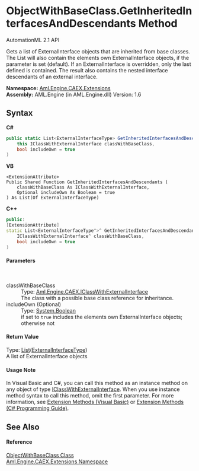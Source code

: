 # ObjectWithBaseClass.GetInheritedInterfacesAndDescendants Method 
AutomationML 2.1 API 

Gets a list of ExternalInterface objects that are inherited from base classes. The List will also contain the elements own ExternalInterface objects, if the parameter is set (default). If an ExternalInterface is overridden, only the last defined is contained. The result also contains the nested interface descendants of an external interface.

**Namespace:**&nbsp;<a href="N_Aml_Engine_CAEX_Extensions">Aml.Engine.CAEX.Extensions</a><br />**Assembly:**&nbsp;AML.Engine (in AML.Engine.dll) Version: 1.6

## Syntax

**C#**<br />
``` C#
public static List<ExternalInterfaceType> GetInheritedInterfacesAndDescendants(
	this IClassWithExternalInterface classWithBaseClass,
	bool includeOwn = true
)
```

**VB**<br />
``` VB
<ExtensionAttribute>
Public Shared Function GetInheritedInterfacesAndDescendants ( 
	classWithBaseClass As IClassWithExternalInterface,
	Optional includeOwn As Boolean = true
) As List(Of ExternalInterfaceType)
```

**C++**<br />
``` C++
public:
[ExtensionAttribute]
static List<ExternalInterfaceType^>^ GetInheritedInterfacesAndDescendants(
	IClassWithExternalInterface^ classWithBaseClass, 
	bool includeOwn = true
)
```


#### Parameters
&nbsp;<dl><dt>classWithBaseClass</dt><dd>Type: <a href="T_Aml_Engine_CAEX_IClassWithExternalInterface">Aml.Engine.CAEX.IClassWithExternalInterface</a><br />The class with a possible base class reference for inheritance.</dd><dt>includeOwn (Optional)</dt><dd>Type: <a href="https://docs.microsoft.com/dotnet/api/system.boolean" target="_parent" rel="noopener noreferrer">System.Boolean</a><br />if set to `true` includes the elements own ExternalInterface objects; otherwise not</dd></dl>

#### Return Value
Type: <a href="https://docs.microsoft.com/dotnet/api/system.collections.generic.list-1" target="_parent" rel="noopener noreferrer">List</a>(<a href="T_Aml_Engine_CAEX_ExternalInterfaceType">ExternalInterfaceType</a>)<br />A list of ExternalInterface objects

#### Usage Note
In Visual Basic and C#, you can call this method as an instance method on any object of type <a href="T_Aml_Engine_CAEX_IClassWithExternalInterface">IClassWithExternalInterface</a>. When you use instance method syntax to call this method, omit the first parameter. For more information, see <a href="https://docs.microsoft.com/dotnet/visual-basic/programming-guide/language-features/procedures/extension-methods" target="_blank" rel="noopener noreferrer">Extension Methods (Visual Basic)</a> or <a href="https://docs.microsoft.com/dotnet/csharp/programming-guide/classes-and-structs/extension-methods" target="_blank" rel="noopener noreferrer">Extension Methods (C# Programming Guide)</a>.

## See Also


#### Reference
<a href="T_Aml_Engine_CAEX_Extensions_ObjectWithBaseClass">ObjectWithBaseClass Class</a><br /><a href="N_Aml_Engine_CAEX_Extensions">Aml.Engine.CAEX.Extensions Namespace</a><br />